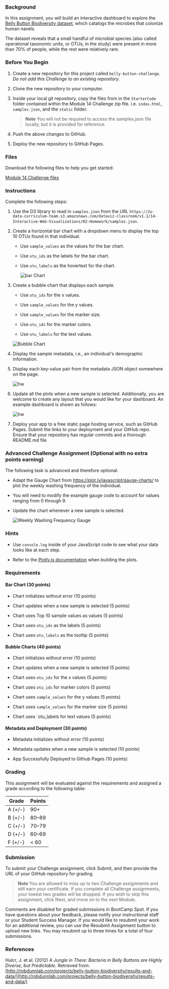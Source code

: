 ### Background

In this assignment, you will build an interactive dashboard to explore the [Belly Button Biodiversity dataset](http://robdunnlab.com/projects/belly-button-biodiversity/), which catalogs the microbes that colonize human navels.

The dataset reveals that a small handful of microbial species (also called operational taxonomic units, or OTUs, in the study) were present in more than 70% of people, while the rest were relatively rare.

### Before You Begin

1. Create a new repository for this project called `belly-button-challenge`. *Do not add this Challenge to an existing repository*.

2. Clone the new repository to your computer.

3. Inside your local git repository, copy the files from in the `StarterCode` folder contained within the Module 14 Challenge zip file. i.e. `index.html`, `samples.json`, and the `static` folder.

    > **Note** You will not be required to access the samples.json file locally, but it is provided for reference.

4. Push the above changes to GitHub.

5. Deploy the new repository to GitHub Pages.

### Files

Download the following files to help you get started:

[Module 14 Challenge files](https://static.bc-edx.com/data/dl-1-2/m14/lms/starter/Starter_Code.zip)

### Instructions

Complete the following steps:

1. Use the D3 library to read in `samples.json` from the URL `https://2u-data-curriculum-team.s3.amazonaws.com/dataviz-classroom/v1.1/14-Interactive-Web-Visualizations/02-Homework/samples.json`.

2. Create a horizontal bar chart with a dropdown menu to display the top 10 OTUs found in that individual.

    * Use `sample_values` as the values for the bar chart.

    * Use `otu_ids` as the labels for the bar chart.

    * Use `otu_labels` as the hovertext for the chart.

      ![bar Chart](https://static.bc-edx.com/data/dl-1-2/m14/lms/img/hw01.jpg)

3. Create a bubble chart that displays each sample.

    * Use `otu_ids` for the x values.

    * Use `sample_values` for the y values.

    * Use `sample_values` for the marker size.

    * Use `otu_ids` for the marker colors.

    * Use `otu_labels` for the text values.

    ![Bubble Chart](https://static.bc-edx.com/data/dl-1-2/m14/lms/img/bubble_chart.jpg)

4. Display the sample metadata, i.e., an individual's demographic information.

5. Display each key-value pair from the metadata JSON object somewhere on the page.

    ![hw](https://static.bc-edx.com/data/dl-1-2/m14/lms/img/hw03.jpg)

6. Update all the plots when a new sample is selected. Additionally, you are welcome to create any layout that you would like for your dashboard. An example dashboard is shown as follows:

    ![hw](https://static.bc-edx.com/data/dl-1-2/m14/lms/img/hw02.jpg)

7. Deploy your app to a free static page hosting service, such as GitHub Pages. Submit the links to your deployment and your GitHub repo. Ensure that your repository has regular commits and a thorough README.md file

### Advanced Challenge Assignment (Optional with no extra points earning)

The following task is advanced and therefore optional.

* Adapt the Gauge Chart from <https://plot.ly/javascript/gauge-charts/> to plot the weekly washing frequency of the individual.

* You will need to modify the example gauge code to account for values ranging from 0 through 9.

* Update the chart whenever a new sample is selected.

  ![Weekly Washing Frequency Gauge](https://static.bc-edx.com/data/dl-1-2/m14/lms/img/gauge.jpg)

### Hints

* Use `console.log` inside of your JavaScript code to see what your data looks like at each step.

* Refer to the [Plotly.js documentation](https://plot.ly/javascript/) when building the plots.

### Requirements

#### Bar Chart (30 points)

* Chart initializes without error (10 points)

* Chart updates when a new sample is selected  (5 points)

* Chart uses Top 10 sample values as values (5 points)

* Chart uses `otu_ids` as the labels (5 points)

* Chart uses `otu_labels` as the tooltip (5 points)

#### Bubble Charts (40 points)

* Chart initializes without error (10 points)

* Chart updates when a new sample is selected  (5 points)

* Chart uses `otu_ids` for the x values (5 points)

* Chart uses `otu_ids` for marker colors (5 points)

* Chart uses `sample_values` for the y values (5 points)

* Chart uses `sample_values` for the marker size (5 points)

* Chart uses `otu_labels for text values (5 points)

#### Metadata and Deployment (30 points)

* Metadata initializes without error (10 points)

* Metadata updates when a new sample is selected (10 points)

* App Successfully Deployed to Github Pages (10 points)

### Grading

This assignment will be evaluated against the requirements and assigned a grade according to the following table:

| Grade | Points |
| --- | --- |
| A (+/-) | 90+ |
| B (+/-) | 80&ndash;89 |
| C (+/-) | 70&ndash;79 |
| D (+/-) | 60&ndash;69 |
| F (+/-) | < 60 |

### Submission

To submit your Challenge assignment, click Submit, and then provide the URL of your GitHub repository for grading.

> **Note** You are allowed to miss up to two Challenge assignments and still earn your certificate. If you complete all Challenge assignments, your lowest two grades will be dropped. If you wish to skip this assignment, click Next, and move on to the next Module.

Comments are disabled for graded submissions in BootCamp Spot. If you have questions about your feedback, please notify your instructional staff or your Student Success Manager. If you would like to resubmit your work for an additional review, you can use the Resubmit Assignment button to upload new links. You may resubmit up to three times for a total of four submissions.

### References

Hulcr, J. et al. (2012) *A Jungle in There: Bacteria in Belly Buttons are Highly Diverse, but Predictable*. Retrieved from: [http://robdunnlab.com/projects/belly-button-biodiversity/results-and-data/](http://robdunnlab.com/projects/belly-button-biodiversity/results-and-data/)
